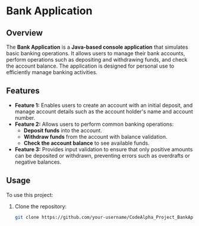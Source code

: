 # **Bank Application**

## **Overview**
The **Bank Application** is a **Java-based console application** that simulates basic banking operations. It allows users to manage their bank accounts, perform operations such as depositing and withdrawing funds, and check the account balance. The application is designed for personal use to efficiently manage banking activities.

## **Features**
- **Feature 1:** Enables users to create an account with an initial deposit, and manage account details such as the account holder's name and account number.
- **Feature 2:** Allows users to perform common banking operations:
  - **Deposit funds** into the account.
  - **Withdraw funds** from the account with balance validation.
  - **Check the account balance** to see available funds.
- **Feature 3:** Provides input validation to ensure that only positive amounts can be deposited or withdrawn, preventing errors such as overdrafts or negative balances.

## **Usage**
To use this project:
1. Clone the repository:
   ```bash
   git clone https://github.com/your-username/CodeAlpha_Project_BankApplicaion.git
